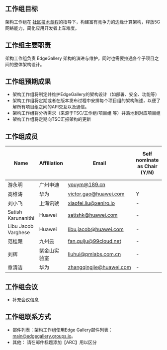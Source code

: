 ## 工作组目标

架构工作组在 [社区技术章程](https://gitee.com/EdgeGallery/community/wikis/Technical%20Charter?sort_id=2424069)的指导下，构建富有竞争力的边缘计算架构，释放5G 网络能力，简化应用开发者上车难度。

## 工作组主要职责

架构工作组负责 EdgeGallery 架构的演进与维护，同时也需要拉通各个子项目之间的整体架构设计。

## 工作组预期成果

- 架构工作组将制定并维护EdgeGallery的架构设计（如部署、安全、功能等）
- 架构工作组将定期或者在版本发布过程中安排每个项目组的架构陈述，以便了解所有项目组之间的API交互以及通信。
- 架构工作组将分析需求（来源于TSC/工作组/项目组 等）并落地到对应项目组
- 架构工作组将定期向TSC汇报架构的更新

## 工作组成员
| **Name**          | **Affiliation**       | **Email**                                                   |  **Self nominate as Chair (Y/N)** | **Self Nominate as Co-Chair (Y/N)** |
|-------------------|-----------------------|-------------------------------------------------------------|--------------------------------|-------------------------------------|
| 游永明     | 广州申迪           | youym@189.cn     |                               |                                    
| 高维涛 | 华为 |  victor.gao@huawei.com  |  Y  | -  |
| 刘小飞 | 上海讯琥 |  xiaofei.liu@xeniro.io  | -   | -  |
| Satish Karunanithi | Huawei |  satishk@huawei.com  | -   | -  |
| Libu Jacob Varghese | Huawei | libu.jacob@huawei.com  | -   | -  |
| 范桂飓 | 九州云 | fan.guiju@99cloud.net  | -   | -  |
| 刘辉 | 紫金山实验室 | liuhui@pmlabs.com.cn  | -   | -  |
| 章清洁 | 华为 | zhangqingjie@huawei.com | - | - |

## 工作组会议
* 补充会议信息

## 工作组联系方式
* 邮件列表：架构工作组使用Edge Gallery邮件列表： main@edgegallery.groups.io。
* 其他： 请在邮件标题添加【ARC】用以区分
